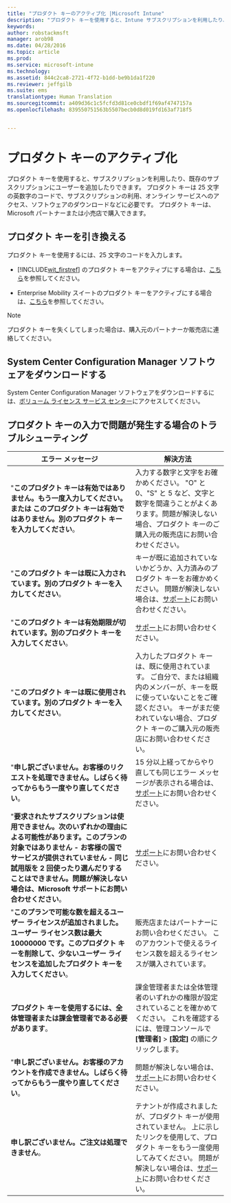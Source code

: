 ```yaml
---
title: "プロダクト キーのアクティブ化 |Microsoft Intune"
description: "プロダクト キーを使用すると、Intune サブスクリプションを利用したり、既存のサブスクリプションにユーザーを追加したりできます。"
keywords: 
author: robstackmsft
manager: arob98
ms.date: 04/28/2016
ms.topic: article
ms.prod: 
ms.service: microsoft-intune
ms.technology: 
ms.assetid: 844c2ca8-2721-4f72-b1dd-be9b1da1f220
ms.reviewer: jeffgilb
ms.suite: ems
translationtype: Human Translation
ms.sourcegitcommit: a409d36c1c5fcfd3d81ce0cbdf1f69af4747157a
ms.openlocfilehash: 839550751563b5507becb0d8d019fd163af718f5


---
```


# プロダクト キーのアクティブ化
プロダクト キーを使用すると、サブスクリプションを利用したり、既存のサブスクリプションにユーザーを追加したりできます。 プロダクト キーは 25 文字の英数字のコードで、サブスクリプションの利用、オンライン サービスへのアクセス、ソフトウェアのダウンロードなどに必要です。 プロダクト キーは、Microsoft パートナーまたは小売店で購入できます。

## プロダクト キーを引き換える
プロダクト キーを使用するには、25 文字のコードを入力します。

-   [!INCLUDE[wit_firstref](./includes/wit_firstref_md.md)] のプロダクト キーをアクティブにする場合は、[こちら](https://account.manage.microsoft.com/commerce/productkeystart.aspx)を参照してください。

-   Enterprise Mobility スイートのプロダクト キーをアクティブにする場合は、[こちら](http://www.microsoft.com/ems/open)を参照してください。

> [!NOTE]
> プロダクト キーを失くしてしまった場合は、購入元のパートナーか販売店に連絡してください。

## System Center Configuration Manager ソフトウェアをダウンロードする
System Center Configuration Manager ソフトウェアをダウンロードするには、[ボリューム ライセンス サービス センター](http://go.microsoft.com/fwlink/?LinkID=232300)にアクセスしてください。

## プロダクト キーの入力で問題が発生する場合のトラブルシューティング

|エラー メッセージ|解決方法|
|-----------------|--------------|
|"**このプロダクト キーは有効ではありません。もう一度入力してください。**または** このプロダクト キーは有効ではありません。別のプロダクト キーを入力してください**。|入力する数字と文字をお確かめください。 "O" と 0、"S" と 5 など、文字と数字を間違うことがよくあります。問題が解決しない場合、プロダクト キーのご購入元の販売店にお問い合わせください。|
|"**このプロダクト キーは既に入力されています。別のプロダクト キーを入力してください**。|キーが既に追加されていないかどうか、入力済みのプロダクト キーをお確かめください。 問題が解決しない場合は、[サポート](http://go.microsoft.com/fwlink/?LinkID=394189)にお問い合わせください。|
|"**このプロダクト キーは有効期限が切れています。別のプロダクト キーを入力してください**。|[サポート](http://go.microsoft.com/fwlink/?LinkID=394189)にお問い合わせください。|
|"**このプロダクト キーは既に使用されています。別のプロダクト キーを入力してください**。|入力したプロダクト キーは、既に使用されています。 ご自分で、または組織内のメンバーが、キーを既に使っていないことをご確認ください。 キーがまだ使われていない場合、プロダクト キーのご購入元の販売店にお問い合わせください。|
|"**申し訳ございません。お客様のリクエストを処理できません。しばらく待ってからもう一度やり直してください**。|15 分以上経ってからやり直しても同じエラー メッセージが表示される場合は、[サポート](http://go.microsoft.com/fwlink/?LinkID=394189)にお問い合わせください。|
|"**要求されたサブスクリプションは使用できません。次のいずれかの理由による可能性があります。このプランの対象ではありません - お客様の国でサービスが提供されていません - 同じ試用版を 2 回使ったり選んだりすることはできません。問題が解決しない場合は、Microsoft サポートにお問い合わせください**。|[サポート](http://go.microsoft.com/fwlink/?LinkID=394189)にお問い合わせください。|
|"**このプランで可能な数を超えるユーザー ライセンスが追加されました。ユーザー ライセンス数は最大 10000000 です。このプロダクト キーを削除して、少ないユーザー ライセンスを追加したプロダクト キーを入力してください**。|販売店またはパートナーにお問い合わせください。 このアカウントで使えるライセンス数を超えるライセンスが購入されています。|
|**プロダクト キーを使用するには、全体管理者または課金管理者である必要があります**。|課金管理者または全体管理者のいずれかの権限が設定されていることを確かめてください。 これを確認するには、管理コンソールで **[管理者]** &gt; **[設定]** の順にクリックします。|
|"**申し訳ございません。お客様のアカウントを作成できません。しばらく待ってからもう一度やり直してください**。|問題が解決しない場合は、[サポート](http://go.microsoft.com/fwlink/?LinkID=394189)にお問い合わせください。|
|**申し訳ございません。ご注文は処理できません**。|テナントが作成されましたが、プロダクト キーが使用されていません。 上に示したリンクを使用して、プロダクト キーをもう一度使用してみてください。 問題が解決しない場合は、[サポート](http://go.microsoft.com/fwlink/?LinkID=394189)にお問い合わせください。|



<!--HONumber=Jul16_HO3-->


